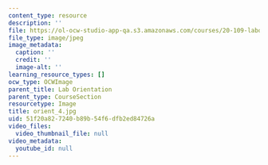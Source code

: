 ```yaml
---
content_type: resource
description: ''
file: https://ol-ocw-studio-app-qa.s3.amazonaws.com/courses/20-109-laboratory-fundamentals-in-biological-engineering-spring-2010/51f20a827240b89b54f6dfb2ed84726a_orient_4.jpg
file_type: image/jpeg
image_metadata:
  caption: ''
  credit: ''
  image-alt: ''
learning_resource_types: []
ocw_type: OCWImage
parent_title: Lab Orientation
parent_type: CourseSection
resourcetype: Image
title: orient_4.jpg
uid: 51f20a82-7240-b89b-54f6-dfb2ed84726a
video_files:
  video_thumbnail_file: null
video_metadata:
  youtube_id: null
---
```

